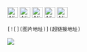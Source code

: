 
<img src="https://raw.githubusercontent.com/Tarikul-Islam-Anik/Telegram-Animated-Emojis/main/Smileys/Alien%20Monster.webp" alt="Alien Monster" width="25" height="25" />
<img src="https://cdn.jsdelivr.net/gh/baib-web/img/Android-Emblem.png" alt="Alien Monster" width="auto" height="25" />  
<img src="https://cdn.jsdelivr.net/gh/baib-web/img/ne6ukkej06t71.png" alt="Alien Monster" width="auto" height="25" /> 
<img src="https://cdn.jsdelivr.net/gh/baib-web/img/Apple%20Store.png" alt="Alien Monster" width="auto" height="25" /> 
<img src="https://cdn.jsdelivr.net/gh/baib-web/img/Finder_Icon_macOS_Big_Sur.png" alt="Alien Monster" width="auto" height="25" />

```
[![](图片地址)](超链接地址)
```
[![](https://3acf33aa.telegraph-image-bnz.pages.dev/file/f959f77abb5efafdb3b3b.png)](https://tr.m.wikipedia.org/wiki/Dosya:Finder_Icon_macOS_Big_Sur.png)
